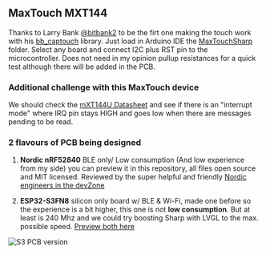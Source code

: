 ## MaxTouch MXT144

Thanks to Larry Bank [@bitbank2](https://github.com/bitbank2) to be the firt one making the touch work with his [bb_captouch](https://github.com/bitbank2/bb_captouch/) library.
Just load in Arduino IDE the [MaxTouchSharp](https://github.com/martinberlin/Sharp-LV/tree/main/Firmware/MaxTouchSharp) folder. Select any board and connect I2C plus RST pin to the microcontroller. Does not need in my opinion pullup resistances for a quick test although there will be added in the PCB.

### Additional challenge with this MaxTouch device

We should check the [mXT144U Datasheet](https://www.microchip.com/content/dam/mchp/documents/OTH/ProductDocuments/DataSheets/mXT144U%20Touchscreen%20Controller%20Product%20Datasheet.pdf) and see if there is an "interrupt mode" where IRQ pin stays HIGH and goes low when there are messages pending to be read.

### 2 flavours of PCB being designed

1. **Nordic nRF52840** BLE only/ Low consumption (And low experience from my side) you can preview it in this repository, all files open source and MIT licensed. Reviewed by the super helpful and friendly [Nordic engineers in the devZone](https://devzone.nordicsemi.com/f/nordic-q-a/112090/schematics-sanity-check-for-a-sharp-lcd-controller-using-nrf52840)



2. **ESP32-S3FN8** silicon only board w/ BLE & Wi-Fi, made one before so the experience is a bit higher, this one is not **low consumption**. But at least is 240 Mhz and we could try boosting Sharp with LVGL to the max. possible speed.
[Preview both here](https://github.com/martinberlin/Sharp-LV/wiki/PCBs-being-made)

![S3 PCB version](https://private-user-images.githubusercontent.com/2692928/341010109-5f33ea71-9d8a-4fb1-8af0-fe7ed78752a8.png)